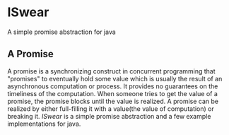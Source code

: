 ISwear
======
A simple promise abstraction for java

A Promise
---------
A promise is a synchronizing construct in concurrent programming that "promises"
to eventually hold some value which is usually the result of an asynchronous computation
or process. It provides no guarantees on the timeliness of the computation. When someone
tries to get the value of a promise, the promise blocks until the value is realized.
A promise can be realized by either full-filling it with a value(the value of computation)
or breaking it. *ISwear* is a simple promise abstraction and a few example implementations
for java.


